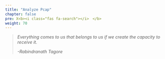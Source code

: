 ```yaml
---
title: "Analyze Pcap"
chapter: false
pre: X<b><i class="fas fa-search"></i>　</b>
weight: 70
---
```


> _Everything comes to us that belongs to us if we create the capacity to receive it._
>
> _-Rabindranath Tagore_
